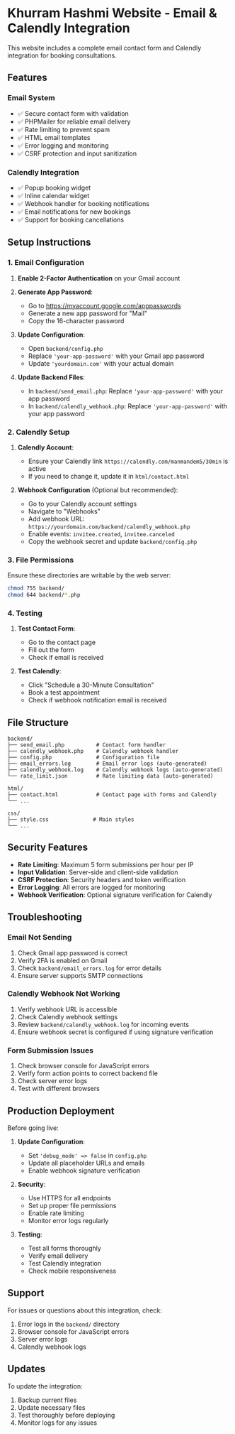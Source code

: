 # Khurram Hashmi Website - Email & Calendly Integration

This website includes a complete email contact form and Calendly integration for booking consultations.

## Features

### Email System
- ✅ Secure contact form with validation
- ✅ PHPMailer for reliable email delivery
- ✅ Rate limiting to prevent spam
- ✅ HTML email templates
- ✅ Error logging and monitoring
- ✅ CSRF protection and input sanitization

### Calendly Integration
- ✅ Popup booking widget
- ✅ Inline calendar widget
- ✅ Webhook handler for booking notifications
- ✅ Email notifications for new bookings
- ✅ Support for booking cancellations

## Setup Instructions

### 1. Email Configuration

1. **Enable 2-Factor Authentication** on your Gmail account
2. **Generate App Password**:
   - Go to https://myaccount.google.com/apppasswords
   - Generate a new app password for "Mail"
   - Copy the 16-character password

3. **Update Configuration**:
   - Open `backend/config.php`
   - Replace `'your-app-password'` with your Gmail app password
   - Update `'yourdomain.com'` with your actual domain

4. **Update Backend Files**:
   - In `backend/send_email.php`: Replace `'your-app-password'` with your app password
   - In `backend/calendly_webhook.php`: Replace `'your-app-password'` with your app password

### 2. Calendly Setup

1. **Calendly Account**:
   - Ensure your Calendly link `https://calendly.com/manmandem5/30min` is active
   - If you need to change it, update it in `html/contact.html`

2. **Webhook Configuration** (Optional but recommended):
   - Go to your Calendly account settings
   - Navigate to "Webhooks"
   - Add webhook URL: `https://yourdomain.com/backend/calendly_webhook.php`
   - Enable events: `invitee.created`, `invitee.canceled`
   - Copy the webhook secret and update `backend/config.php`

### 3. File Permissions

Ensure these directories are writable by the web server:
```bash
chmod 755 backend/
chmod 644 backend/*.php
```

### 4. Testing

1. **Test Contact Form**:
   - Go to the contact page
   - Fill out the form
   - Check if email is received

2. **Test Calendly**:
   - Click "Schedule a 30-Minute Consultation"
   - Book a test appointment
   - Check if webhook notification email is received

## File Structure

```
backend/
├── send_email.php          # Contact form handler
├── calendly_webhook.php    # Calendly webhook handler
├── config.php              # Configuration file
├── email_errors.log        # Email error logs (auto-generated)
├── calendly_webhook.log    # Calendly webhook logs (auto-generated)
└── rate_limit.json         # Rate limiting data (auto-generated)

html/
├── contact.html            # Contact page with forms and Calendly
└── ...

css/
├── style.css              # Main styles
└── ...
```

## Security Features

- **Rate Limiting**: Maximum 5 form submissions per hour per IP
- **Input Validation**: Server-side and client-side validation
- **CSRF Protection**: Security headers and token verification
- **Error Logging**: All errors are logged for monitoring
- **Webhook Verification**: Optional signature verification for Calendly

## Troubleshooting

### Email Not Sending
1. Check Gmail app password is correct
2. Verify 2FA is enabled on Gmail
3. Check `backend/email_errors.log` for error details
4. Ensure server supports SMTP connections

### Calendly Webhook Not Working
1. Verify webhook URL is accessible
2. Check Calendly webhook settings
3. Review `backend/calendly_webhook.log` for incoming events
4. Ensure webhook secret is configured if using signature verification

### Form Submission Issues
1. Check browser console for JavaScript errors
2. Verify form action points to correct backend file
3. Check server error logs
4. Test with different browsers

## Production Deployment

Before going live:

1. **Update Configuration**:
   - Set `'debug_mode' => false` in `config.php`
   - Update all placeholder URLs and emails
   - Enable webhook signature verification

2. **Security**:
   - Use HTTPS for all endpoints
   - Set up proper file permissions
   - Enable rate limiting
   - Monitor error logs regularly

3. **Testing**:
   - Test all forms thoroughly
   - Verify email delivery
   - Test Calendly integration
   - Check mobile responsiveness

## Support

For issues or questions about this integration, check:
1. Error logs in the `backend/` directory
2. Browser console for JavaScript errors
3. Server error logs
4. Calendly webhook logs

## Updates

To update the integration:
1. Backup current files
2. Update necessary files
3. Test thoroughly before deploying
4. Monitor logs for any issues
